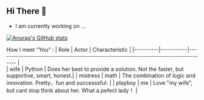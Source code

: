 


## Hi There 👋

 - I am currently working on ...

[![Anurag's GitHub stats](https://github-readme-stats.vercel.app/api?username=ouerxiao&show_icons=true&theme=dracula)](https://github.com/anuraghazra/github-readme-stats)


How I meet “You” :
    |  Role    |    Actor  |   Characteristic                                                                     |
    |----------|-----------|------------------------------------------------------------------------------------- |  
    |  wife    |   Python  |   Does her best to provide a solution. Not the faster, but supportive, smart, honest.|
    | mistress |   math    |   The combination of logic and innovation. Pretty，fun and successsful.              |
    | playboy  |    me     |   Love "my wife", but cant stop think about her. What a pefect lady！                |




